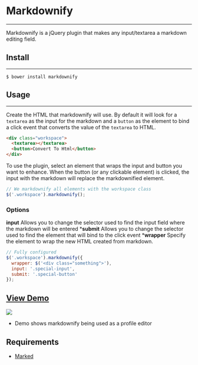 # Markdownify
------
Markdownify is a jQuery plugin that makes any input/textarea a markdown
editing field.

## Install
------
`$ bower install markdownify`

## Usage
------
Create the HTML that markdownify will use. By default it will look for a `textarea` as the input for the markdown and a `button` as the element to bind a click event that converts the value of the `textarea` to HTML. 
```html
<div class="workspace">
  <textarea></textarea>
  <button>Convert To Html</button>
</div>
```
To use the plugin, select an element that wraps the input and button you want to enhance. When the button (or any clickable element) is clicked, the input with the markdown will replace the markdownified element. 
```javascript
// We markdownify all elements with the workspace class
$('.workspace').markdownify();
```
### Options
**input** Allows you to change the selector used to find the input field where the markdown will be entered
***submit** Allows you to change the selector used to find the element that will bind to the click event
***wrapper** Specify the element to wrap the new HTML created from markdown.

```javascript
// Fully configured
$('.workspace').markdownify({
  wrapper: $('<div class="something">'),
  input: '.special-input',
  submit: '.special-button'
});
```
## [View Demo](http://codeshoppe.io/markdownify/example/portfolio.html)
![](http://g.recordit.co/Mh3WzKTAjp.gif)
- Demo shows markdownify being used as a profile editor

## Requirements
- [Marked](https://github.com/chjj/marked)
